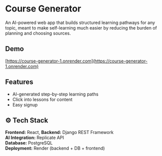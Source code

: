 # Course Generator

An AI-powered web app that builds structured learning pathways for any topic, 
meant to make self-learning much easier by reducing the burden of planning and choosing sources.

## Demo
[https://course-generator-1.onrender.com](https://course-generator-1.onrender.com)

## Features
- AI-generated step-by-step learning paths  
- Click into lessons for content  
- Easy signup   

## ⚙️ Tech Stack
**Frontend:** React, 
**Backend:** Django REST Framework  
**AI Integration:** Replicate API  
**Database:** PostgreSQL  
**Deployment:** Render (backend + DB + frontend)
